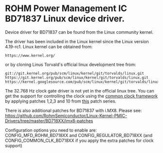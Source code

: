 # ROHM Power Management IC BD71837 Linux device driver.

Device driver for BD71837 can be found from the Linux community kernel.

The driver has been included in the Linux kernel since the Linux version
4.19-rc1.
Linux kernel can be obtained from:

```
https://www.kernel.org/
```

or by cloning Linus Torvald's official linux development tree from:

```
git://git.kernel.org/pub/scm/linux/kernel/git/torvalds/linux.git
https://git.kernel.org/pub/scm/linux/kernel/git/torvalds/linux.git
https://kernel.googlesource.com/pub/scm/linux/kernel/git/torvalds/linux.git
```

The 32.768 Hz clock gate driver is not yet in the official linux tree. 
You can get the support for controlling the clock using the [common clock framework](https://www.kernel.org/doc/Documentation/clk.txt)
by applying patches 1,2,3 and 10 from [this](https://lore.kernel.org/linux-clk/20181204114527.GC31204@localhost.localdomain/T/#t) patch series.

There is also additional patches for BD71837 with i.MX8. Please see:
https://github.com/RohmSemiconductor/Linux-Kernel-PMIC-Drivers/tree/master/BD718XX/imx8-patches

Configuration options you need to enable are:
CONFIG_MFD_ROHM_BD718XX and CONFIG_REGULATOR_BD718XX (and CONFIG_COMMON_CLK_BD718XX if you apply the extra patches for clock support)
